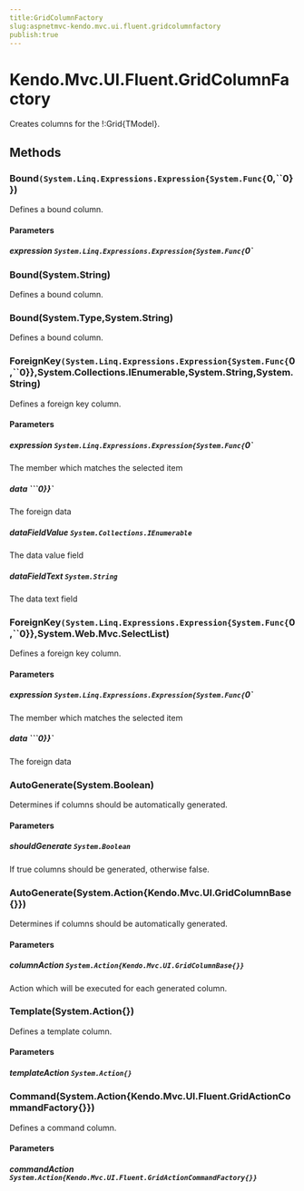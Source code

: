 ```yaml
---
title:GridColumnFactory
slug:aspnetmvc-kendo.mvc.ui.fluent.gridcolumnfactory
publish:true
---
```


# Kendo.Mvc.UI.Fluent.GridColumnFactory

Creates columns for the !:Grid{TModel}.

## Methods

### Bound`(System.Linq.Expressions.Expression{System.Func{`0,``0}})
Defines a bound column.

#### Parameters

##### expression `System.Linq.Expressions.Expression{System.Func{`0`

### Bound(System.String)
Defines a bound column.

### Bound(System.Type,System.String)
Defines a bound column.

### ForeignKey`(System.Linq.Expressions.Expression{System.Func{`0,``0}},System.Collections.IEnumerable,System.String,System.String)
Defines a foreign key column.

#### Parameters

##### expression `System.Linq.Expressions.Expression{System.Func{`0`
The member which matches the selected item

##### data ```0}}`
The foreign data

##### dataFieldValue `System.Collections.IEnumerable`
The data value field

##### dataFieldText `System.String`
The data text field

### ForeignKey`(System.Linq.Expressions.Expression{System.Func{`0,``0}},System.Web.Mvc.SelectList)
Defines a foreign key column.

#### Parameters

##### expression `System.Linq.Expressions.Expression{System.Func{`0`
The member which matches the selected item

##### data ```0}}`
The foreign data

### AutoGenerate(System.Boolean)
Determines if columns should be automatically generated.

#### Parameters

##### shouldGenerate `System.Boolean`
If true columns should be generated, otherwise false.

### AutoGenerate(System.Action{Kendo.Mvc.UI.GridColumnBase{}})
Determines if columns should be automatically generated.

#### Parameters

##### columnAction `System.Action{Kendo.Mvc.UI.GridColumnBase{}}`
Action which will be executed for each generated column.

### Template(System.Action{})
Defines a template column.

#### Parameters

##### templateAction `System.Action{}`

### Command(System.Action{Kendo.Mvc.UI.Fluent.GridActionCommandFactory{}})
Defines a command column.

#### Parameters

##### commandAction `System.Action{Kendo.Mvc.UI.Fluent.GridActionCommandFactory{}}`